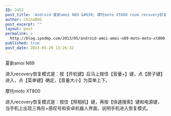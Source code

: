 ```yaml
---
ID: 2452
post_title: 'Android-夏新amoi N89 &#038; 摩托moto XT800 room recovery恢复模式'
author: ChinaBUG
post_excerpt: ""
layout: post
permalink: >
  http://blog.ipodmp.com/2013/05/android-amoi-amoi-n89-moto-moto-xt800.html
published: true
post_date: 2013-05-20 13:26:32
---
```

夏新amoi N89

进入recovery恢复模式是：按【开机键】后马上按住【音量+】键，点【房子键】进入，点【菜单键】确定，【音量大小】为菜单上下。

摩托moto XT800

进入recovery恢复模式是：按住【照相机】键，再按【快速搜索】键和电源键，当手机上出现三角形+感叹号和安卓机器人界面，说明手机进入恢复模式。